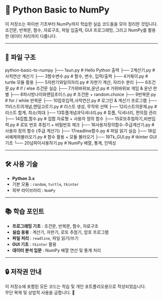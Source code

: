 # 🐍 Python Basic to NumPy

이 저장소는 파이썬 기초부터 NumPy까지 학습한 실습 코드들을 모아 정리한 것입니다.  
조건문, 반복문, 함수, 자료구조, 파일 입출력, GUI 프로그래밍, 그리고 NumPy를 활용한 데이터 처리까지 다룹니다.  

---

## 📂 파일 구조

python-basic-to-numpy
   ├── 1sun.py # Hello Python 출력
   ├── 2계산기.py # 사칙연산 계산기
   ├── 3함수변수.py # 함수, 변수, 입력/출력
   ├── 4거북이.py # turtle 모듈 활용
   ├── 5자판기와일의자리.py # 자판기 계산, 자리수 분리
   ├── 6조건문.py # if / else 조건문 실습
   ├── 7가위바위보,윤년.py # 가위바위보 게임 & 윤년 판별
   ├── 8피시방나이와랜덤초이스.py # 조건문 + random.choice
   ├── 9반복문.py # for / while 반복문
   ├── 10암호입력,사칙연산.py # 로그인 & 계산기 프로그램
   ├── 11리스트의개념,랜덤고르기.py # 리스트 생성, 무작위 선택
   ├── 12리스트의문제.py # 리스트 합계, 최소/최대
   ├── 13튜플개념과딕셔너리.py # 튜플, 딕셔너리, 편의점 관리
   ├── 14집합,함수.py # 집합 자료형 + 사용자 정의 함수
   ├── 15로또추첨하기,비번입력.py # 로또 번호 추첨기 + 비밀번호 체크
   ├── 16사용자정의함수-주급계산기.py # 사용자 정의 함수 (주급 계산기)
   ├── 17readline함수.py # 파일 읽기 실습
   ├── 18섭씨예제와불러오기.py # 함수 활용 + 모듈 불러오기
   ├── 19Tk_GUI.py # tkinter GUI 기초
   └── 20넘파이사용하기.py # NumPy 배열, 통계, 인덱싱


---

## 🛠 사용 기술
- **Python 3.x**
- 기본 모듈 : `random`, `turtle`, `tkinter`
- 외부 라이브러리 : `NumPy`

---

## 📚 학습 포인트
- **프로그래밍 기초** : 조건문, 반복문, 함수, 자료구조
- **실습 응용** : 계산기, 자판기, 로또 추첨기, 암호 프로그램
- **파일 처리** : `readline`, 파일 읽기/쓰기
- **GUI 기초** : `tkinter` 활용
- **데이터 분석 입문** : NumPy 배열 연산 및 통계 처리

---

## 🔒 저작권 안내
이 저장소에 포함된 모든 코드는 학습 및 개인 포트폴리오용으로 작성되었습니다.  
무단 복제 및 상업적 사용을 금합니다. 🚫
